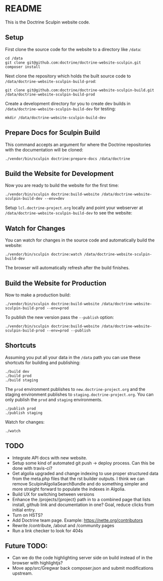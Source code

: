 # README

This is the Doctrine Sculpin website code.

## Setup

First clone the source code for the website to a directory like `/data`:

    cd /data
    git clone git@github.com:doctrine/doctrine-website-sculpin.git
    composer install

Next clone the repository which holds the built source code to `/data/doctrine-website-sculpin-build-prod`:

    git clone git@github.com:doctrine/doctrine-website-sculpin-build.git /data/doctrine-website-sculpin-build-prod

Create a development directory for you to create dev builds in `/data/doctrine-website-sculpin-build-dev` for testing:

    mkdir /data/doctrine-website-sculpin-build-dev

## Prepare Docs for Sculpin Build

This command accepts an argument for where the Doctrine repositories with the documentation will be cloned:

    ./vendor/bin/sculpin doctrine:prepare-docs /data/doctrine

## Build the Website for Development

Now you are ready to build the website for the first time:

    ./vendor/bin/sculpin doctrine:build-website /data/doctrine-website-sculpin-build-dev --env=dev

Setup `lcl.doctrine-project.org` locally and point your webserver at `/data/doctrine-website-sculpin-build-dev` to see the website:

## Watch for Changes

You can watch for changes in the source code and automatically build the website:

    ./vendor/bin/sculpin doctrine:watch /data/doctrine-website-sculpin-build-dev

The browser will automatically refresh after the build finishes.

## Build the Website for Production

Now to make a production build:

    ./vendor/bin/sculpin doctrine:build-website /data/doctrine-website-sculpin-build-prod --env=prod

To publish the new version pass the `--publish` option:

    ./vendor/bin/sculpin doctrine:build-website /data/doctrine-website-sculpin-build-prod --env=prod --publish

## Shortcuts

Assuming you put all your data in the `/data` path you can use these shortcuts for building and publishing:

    ./build dev
    ./build prod
    ./build staging

The `prod` environment publishes to `new.doctrine-project.org` and the staging environment publishes to `staging.doctrine-project.org`. You can only publish the `prod` and `staging` environments.

    ./publish prod
    ./publish staging

Watch for changes:

    ./watch

## TODO

- Integrate API docs with new website.
- Setup some kind of automated git push -> deploy process. Can this be done with travis-ci?
- Get algolia upgraded and change indexing to use proper structured data from the meta.php files that the rst builder outputs. I think we can remove SculpinAlgoliaSearchBundle and do something simpler and more straight forward to populate the indexes in Algolia.
- Build UX for switching between versions
- Enhance the /projects/{project} path in to a combined page that lists install, github link and documentation in one? Goal, reduce clicks from initial entry.
- Turn on HSTS?
- Add Doctrine team page. Example: https://nette.org/contributors
- Rewrite /contribute, /about and /community pages
- Run a link checker to look for 404s

## Future TODO:

- Can we do the code highlighting server side on build instead of in the browser with highlightjs?
- Move app/src/Gregwar back composer.json and submit modifications upstream.
